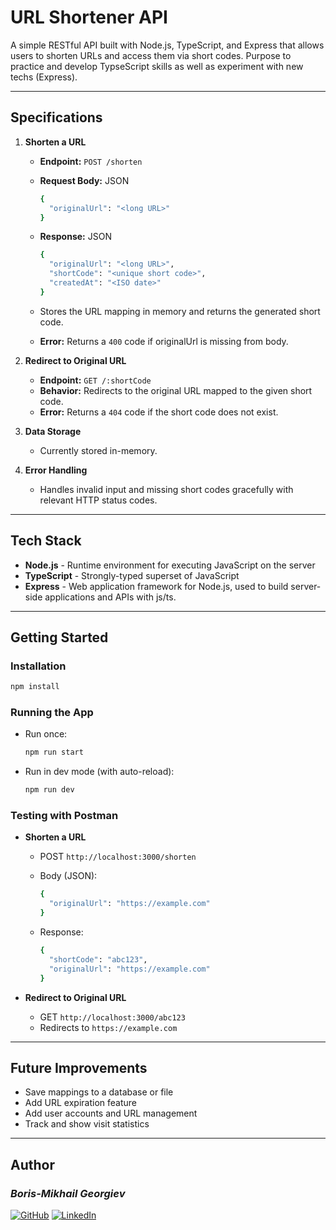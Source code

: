 # URL Shortener API

A simple RESTful API built with Node.js, TypeScript, and Express that allows users to shorten URLs and access them via short codes. Purpose to practice and develop TypseScript skills as well as experiment with new techs (Express).

---

## Specifications

1. **Shorten a URL**
   - **Endpoint:** `POST /shorten`
   - **Request Body:** JSON  

     ```sh
     {
       "originalUrl": "<long URL>"
     }
     ```

   - **Response:** JSON  
     
     ```sh
     {
       "originalUrl": "<long URL>",
       "shortCode": "<unique short code>",
       "createdAt": "<ISO date>"
     }
     ```

   - Stores the URL mapping in memory and returns the generated short code.
   - **Error:** Returns a `400` code if originalUrl is missing from body.

2. **Redirect to Original URL**
   - **Endpoint:** `GET /:shortCode`
   - **Behavior:** Redirects to the original URL mapped to the given short code.
   - **Error:** Returns a `404` code if the short code does not exist.

3. **Data Storage**
   - Currently stored in-memory.

4. **Error Handling**
   - Handles invalid input and missing short codes gracefully with relevant HTTP status codes.

---

## Tech Stack

- **Node.js** - Runtime environment for executing JavaScript on the server
- **TypeScript** - Strongly-typed superset of JavaScript
- **Express** - Web application framework for Node.js, used to build server-side applications and APIs with js/ts.

---

## Getting Started

### Installation

```sh
npm install
```

### Running the App

- Run once:
  ```sh
  npm run start
  ```

- Run in dev mode (with auto-reload):
  ```sh
  npm run dev
  ```

### Testing with Postman

- **Shorten a URL**
  - POST `http://localhost:3000/shorten`
  - Body (JSON):
    ```sh
    {
      "originalUrl": "https://example.com"
    }
    ```

  - Response:
    ```sh
    {
      "shortCode": "abc123",
      "originalUrl": "https://example.com"
    }
    ```

- **Redirect to Original URL**
  - GET `http://localhost:3000/abc123`
  - Redirects to `https://example.com`

---

## Future Improvements

- Save mappings to a database or file
- Add URL expiration feature
- Add user accounts and URL management
- Track and show visit statistics

---

## Author


### *Boris-Mikhail Georgiev*

[![GitHub](https://img.shields.io/badge/GitHub-100000?style=for-the-badge&logo=github&logoColor=white)](https://github.com/borismikhail02)
[![LinkedIn](https://img.shields.io/badge/LinkedIn-0A66C2?style=for-the-badge&logo=linkedin&logoColor=white)](https://www.linkedin.com/in/boris-mikhail-georgiev/)